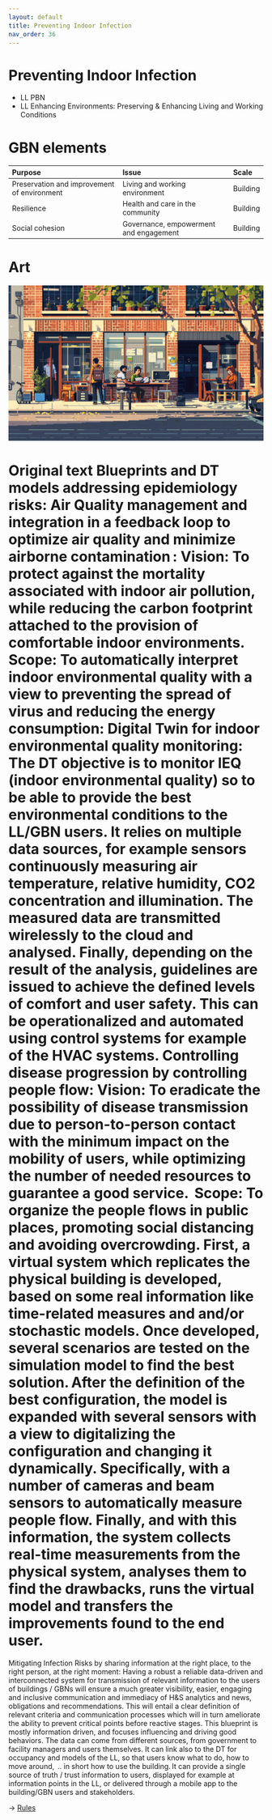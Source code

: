 ```yaml
---
layout: default
title: Preventing Indoor Infection
nav_order: 36
---
```


# Preventing Indoor Infection

* LL PBN
* LL Enhancing Environments: Preserving & Enhancing Living and Working Conditions


# GBN elements

| Purpose                                     | Issue                                  | Scale    |
|:--------------------------------------------|:---------------------------------------|:---------|
| Preservation and improvement of environment | Living and working environment         | Building |
| Resilience                                  | Health and care in the community       | Building |
| Social cohesion                             | Governance, empowerment and engagement | Building |

# Art

![](art/PII.png)



# Original text Blueprints and DT models addressing epidemiology risks: Air Quality management and integration in a feedback loop to optimize air quality and minimize airborne contamination : Vision: To protect against the mortality associated with indoor air pollution, while reducing the carbon footprint attached to the provision of comfortable indoor environments.  Scope: To automatically interpret indoor environmental quality with a view to preventing the spread of virus and reducing the energy consumption: Digital Twin for indoor environmental quality monitoring: The DT objective is to monitor IEQ (indoor environmental quality) so to be able to provide the best environmental conditions to the LL/GBN users. It relies on multiple data sources, for example sensors continuously measuring air temperature, relative humidity, CO2 concentration and illumination. The measured data are transmitted wirelessly to the cloud and analysed. Finally, depending on the result of the analysis, guidelines are issued to achieve the defined levels of comfort and user safety. This can be operationalized and automated using control systems for example of the HVAC systems. Controlling disease progression by controlling people flow: Vision: To eradicate the possibility of disease transmission due to person-to-person contact with the minimum impact on the mobility of users, while optimizing the number of needed resources to guarantee a good service.  Scope: To organize the people flows in public places, promoting social distancing and avoiding overcrowding. First, a virtual system which replicates the physical building is developed, based on some real information like time-related measures and and/or stochastic models. Once developed, several scenarios are tested on the simulation model to find the best solution. After the definition of the best configuration, the model is expanded with several sensors with a view to digitalizing the configuration and changing it dynamically. Specifically, with a number of cameras and beam sensors to automatically measure people flow. Finally, and with this information, the system collects real-time measurements from the physical system, analyses them to find the drawbacks, runs the virtual model and transfers the improvements found to the end user. 
Mitigating Infection Risks by sharing information at the right place, to the right person, at the right moment: Having a robust a reliable data-driven and interconnected system for transmission of relevant information to the users of buildings / GBNs will ensure a much greater visibility, easier, engaging and inclusive communication and immediacy of H&S analytics and news, obligations and recommendations. This will entail a clear definition of relevant criteria and communication processes which will in turn ameliorate the ability to prevent critical points before reactive stages. This blueprint is mostly information driven, and focuses influencing and driving good behaviors. The data can come from different sources, from government to facility managers and users themselves. It can link also to the DT for occupancy and models of the LL, so that users know what to do, how to move around,  .. in short how to use the building. It can provide a single source of truth / trust information to users, displayed for example at information points in the LL, or delivered through a mobile app to the building/GBN users and stakeholders.



-> [Rules](rules.md)
